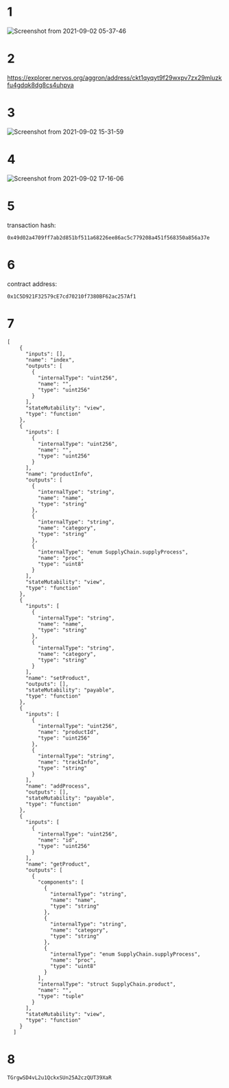 # 1
![Screenshot from 2021-09-02 05-37-46](https://user-images.githubusercontent.com/89813113/131772544-1c78b135-a081-40d3-9ab9-ba8b4c607ae3.png)
# 2
https://explorer.nervos.org/aggron/address/ckt1qyqyt9f29wxpv7zx29mluzkfu4gdqk8dg8cs4uhpya
# 3
![Screenshot from 2021-09-02 15-31-59](https://user-images.githubusercontent.com/89813113/131844117-a88dcc9c-9bf1-4898-99b3-3f09cb875da4.png)
# 4
![Screenshot from 2021-09-02 17-16-06](https://user-images.githubusercontent.com/89813113/131860039-279f3eca-b333-4aa8-abf7-a2d1590a64a9.png)
# 5
transaction hash:
~~~
0x49d02a4709ff7ab2d851bf511a68226ee86ac5c779208a451f568350a856a37e
~~~
# 6
contract address:
~~~
0x1C5D921F32579cE7cd70210f7380BF62ac257Af1
~~~
# 7
~~~
[
    {
      "inputs": [],
      "name": "index",
      "outputs": [
        {
          "internalType": "uint256",
          "name": "",
          "type": "uint256"
        }
      ],
      "stateMutability": "view",
      "type": "function"
    },
    {
      "inputs": [
        {
          "internalType": "uint256",
          "name": "",
          "type": "uint256"
        }
      ],
      "name": "productInfo",
      "outputs": [
        {
          "internalType": "string",
          "name": "name",
          "type": "string"
        },
        {
          "internalType": "string",
          "name": "category",
          "type": "string"
        },
        {
          "internalType": "enum SupplyChain.supplyProcess",
          "name": "proc",
          "type": "uint8"
        }
      ],
      "stateMutability": "view",
      "type": "function"
    },
    {
      "inputs": [
        {
          "internalType": "string",
          "name": "name",
          "type": "string"
        },
        {
          "internalType": "string",
          "name": "category",
          "type": "string"
        }
      ],
      "name": "setProduct",
      "outputs": [],
      "stateMutability": "payable",
      "type": "function"
    },
    {
      "inputs": [
        {
          "internalType": "uint256",
          "name": "productId",
          "type": "uint256"
        },
        {
          "internalType": "string",
          "name": "trackInfo",
          "type": "string"
        }
      ],
      "name": "addProcess",
      "outputs": [],
      "stateMutability": "payable",
      "type": "function"
    },
    {
      "inputs": [
        {
          "internalType": "uint256",
          "name": "id",
          "type": "uint256"
        }
      ],
      "name": "getProduct",
      "outputs": [
        {
          "components": [
            {
              "internalType": "string",
              "name": "name",
              "type": "string"
            },
            {
              "internalType": "string",
              "name": "category",
              "type": "string"
            },
            {
              "internalType": "enum SupplyChain.supplyProcess",
              "name": "proc",
              "type": "uint8"
            }
          ],
          "internalType": "struct SupplyChain.product",
          "name": "",
          "type": "tuple"
        }
      ],
      "stateMutability": "view",
      "type": "function"
    }
  ]
~~~
# 8
~~~
TGrgwSD4vL2u1QckxSUn25A2czQUT39XaR
~~~
